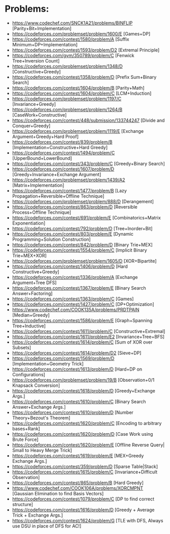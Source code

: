 # Problems: 

* https://www.codechef.com/SNCK1A21/problems/BINFLIP [Parity+Bit+Implementation] 
* https://codeforces.com/problemset/problem/1600/E [Games+DP]
* https://codeforces.com/contest/1580/problem/A [Suffix Minimum+DP+Implementation]
* https://codeforces.com/contest/1593/problem/D2 [Extremal Principle]
* https://codeforces.com/gym/350789/problem/C [Fenwick Tree+Inversion Count]
* https://codeforces.com/problemset/problem/1348/D [Constructive+Greedy]
* https://codeforces.com/contest/1358/problem/D [Prefix Sum+Binary Search]
* https://codeforces.com/contest/1604/problem/B [Parity+Math]
* https://codeforces.com/contest/1604/problem/C [LCM+Induction] 
* https://codeforces.com/problemset/problem/1197/C [Invariance+Greedy]
* https://codeforces.com/problemset/problem/1264/B [CaseWork+Constructive]
* https://codeforces.com/contest/448/submission/133744247 [Divide and Conquer+Greedy]
* https://codeforces.com/problemset/problem/1119/E [Exchange Argument+Greedy+Hard Proof] 
* https://codeforces.com/contest/839/problem/B [Implementation+Constructive+Hard Greedy]
* https://codeforces.com/contest/1494/problem/C [UpperBound+LowerBound] 
* https://codeforces.com/contest/343/problem/C [Greedy+Binary Search]
* https://codeforces.com/contest/1607/problem/D [Greedy+Invariance+Exchange Argument]
* https://codeforces.com/problemset/problem/1439/A2 [Matrix+Implementation] 
* https://codeforces.com/contest/1477/problem/B [Lazy Propagation+Reversible+Offline Technique]
* https://codeforces.com/problemset/problem/888/D [Derangement] 
* https://codeforces.com/contest/863/problem/D [Reversible Process+Offline Technique]
* https://codeforces.com/contest/691/problem/E [Combinatorics+Matrix Exponentiation]
* https://codeforces.com/contest/792/problem/D [Tree+Inorder+Bit]
* https://codeforces.com/contest/803/problem/E [Dynamic Programming+Solution Construction]
* https://codeforces.com/contest/842/problem/D [Binary Trie+MEX]
* https://codeforces.com/contest/1554/problem/C [Implicit Binary Trie+MEX+XOR]
* https://codeforces.com/problemset/problem/1605/D [XOR+Bipartite]
* https://codeforces.com/contest/1406/problem/D [Hard Constructive+Greedy]
* https://codeforces.com/contest/1336/problem/A [Exchange Argument+Tree DFS]
* https://codeforces.com/contest/1367/problem/E [Binary Search Answer+Factoring]
* https://codeforces.com/contest/1363/problem/C [Games]
* https://codeforces.com/contest/1427/problem/C [DP+Optimization]
* https://www.codechef.com/COOK135A/problems/PRDTPAIN [Median+Greedy]
* https://codeforces.com/contest/1586/problem/E [Graph+Spanning Tree+Inductive]
* https://codeforces.com/contest/1611/problem/C [Constructive+Extremal]
* https://codeforces.com/contest/1611/problem/E2 [Invariance+Tree+BFS]
* https://codeforces.com/contest/1614/problem/C [Sum of XOR over Subsets]
* https://codeforces.com/contest/1614/problem/D2 [Sieve+DP]
* https://codeforces.com/contest/1569/problem/D [Implementation+Geometry Trick]
* https://codeforces.com/contest/1613/problem/D [Hard+DP on Configurations]
* https://codeforces.com/problemset/problem/19/B [Observation+0/1 Knapsack Conversion]
* https://codeforces.com/contest/1618/problem/D [Greedy+Exchange Args.]
* https://codeforces.com/contest/1610/problem/C [Binary Search Answer+Exchange Args.]
* https://codeforces.com/contest/1610/problem/D [Number Theory+Bezout's Theorem]
* https://codeforces.com/contest/1620/problem/C [Encoding to arbitrary bases+Rank]
* https://codeforces.com/contest/1620/problem/D [Case Work using Brute Force]
* https://codeforces.com/contest/1620/problem/E [Offline Reverse Query| Small to Heavy Merge Trick]
* https://codeforces.com/contest/1619/problem/E [MEX+Greedy Exchange Args.]
* https://codeforces.com/contest/359/problem/D [Sparse Table|Stack]
* https://codeforces.com/contest/1615/problem/C [Invariance+Difficult Observation]
* https://codeforces.com/contest/865/problem/B [Hard Greedy]
* https://www.codechef.com/COOK106A/problems/XORCMPNT [Gaussian Elimination to find Basis Vectors]
* https://codeforces.com/contest/1079/problem/C [DP to find correct structure]
* https://codeforces.com/contest/1616/problem/D [Greedy + Average Trick + Exchange Args.]
* https://codeforces.com/contest/1624/problem/G [TLE with DFS, Always use DSU in place of DFS for AC!]
